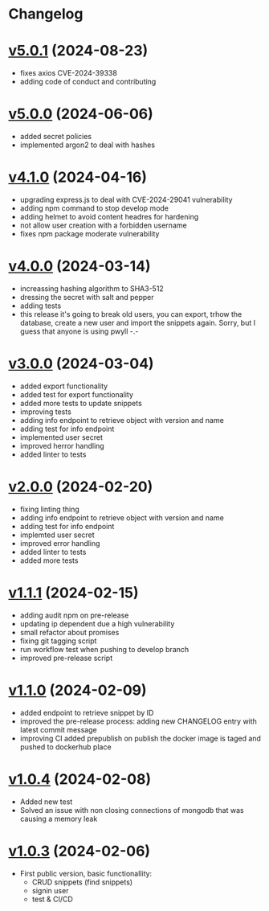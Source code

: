 # Changelog

# [v5.0.1](https://github.com/carvilsi/pwyll/releases/tag/v5.0.1) (2024-08-23)

- fixes axios CVE-2024-39338
- adding code of conduct and contributing

# [v5.0.0](https://github.com/carvilsi/pwyll/releases/tag/v5.0.0) (2024-06-06)

- added secret policies
- implemented argon2 to deal with hashes

# [v4.1.0](https://github.com/carvilsi/pwyll/releases/tag/v4.1.0) (2024-04-16)

- upgrading express.js to deal with CVE-2024-29041 vulnerability
- adding npm command to stop develop mode
- adding helmet to avoid content headres for hardening
- not allow user creation with a forbidden username
- fixes npm package moderate vulnerability

# [v4.0.0](https://github.com/carvilsi/pwyll/releases/tag/v4.0.0) (2024-03-14)

- increassing hashing algorithm to SHA3-512 
- dressing the secret with salt and pepper 
- adding tests
- this release it's going to break old users, you can export, trhow the database, create a new user and import the snippets again. Sorry, but I guess that anyone is using pwyll -.-

# [v3.0.0](https://github.com/carvilsi/pwyll/releases/tag/v3.0.0) (2024-03-04)

- added export functionality 
- added test for export functionality
- added more tests to update snippets
- improving tests
- adding info endpoint to retrieve object with version and name 
- adding test for info endpoint
- implemented user secret 
- improved herror handling 
- added linter to tests

# [v2.0.0](https://github.com/carvilsi/pwyll/releases/tag/v2.0.0) (2024-02-20)

- fixing linting thing
- adding info endpoint to retrieve object with version and name
- adding test for info endpoint
- implemted user secret 
- improved error handling 
- added linter to tests 
- added more tests

# [v1.1.1](https://github.com/carvilsi/pwyll/releases/tag/v1.1.1) (2024-02-15)

- adding audit npm on pre-release
- updating ip dependent due a high vulnerability
- small refactor about promises
- fixing git tagging script
- run workflow test when pushing to develop branch
- improved pre-release script

# [v1.1.0](https://github.com/carvilsi/pwyll/releases/tag/v1.1.0) (2024-02-09)

- added endpoint to retrieve snippet by ID
- improved the pre-release process: adding new CHANGELOG entry with latest commit message
- improving CI added prepublish on publish the docker image is taged and pushed to dockerhub place 

# [v1.0.4](https://github.com/carvilsi/pwyll/releases/tag/v1.0.4) (2024-02-08)

- Added new test
- Solved an issue with non closing connections of mongodb that was causing a memory leak 

# [v1.0.3](https://github.com/carvilsi/pwyll/releases/tag/v1.0.3) (2024-02-06)

- First public version, basic functionallity:
    - CRUD snippets (find snippets)
    - signin user
    - test & CI/CD

